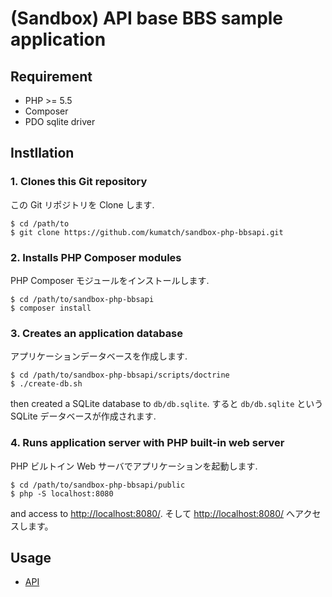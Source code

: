 (Sandbox) API base BBS sample application
========

Requirement
----

* PHP >= 5.5
* Composer
* PDO sqlite driver


Instllation
----

### 1. Clones this Git repository

この Git リポジトリを Clone します.

```
$ cd /path/to
$ git clone https://github.com/kumatch/sandbox-php-bbsapi.git
```


### 2. Installs PHP Composer modules

PHP Composer モジュールをインストールします.


```
$ cd /path/to/sandbox-php-bbsapi
$ composer install
```


### 3. Creates an application database

アプリケーションデータベースを作成します.

```
$ cd /path/to/sandbox-php-bbsapi/scripts/doctrine
$ ./create-db.sh
```

then created a SQLite database to `db/db.sqlite`.
すると `db/db.sqlite` という SQLite データベースが作成されます.

### 4. Runs application server with PHP built-in web server

PHP ビルトイン Web サーバでアプリケーションを起動します.

```
$ cd /path/to/sandbox-php-bbsapi/public
$ php -S localhost:8080
```

and access to [http://localhost:8080/](http://localhost:8080/).
そして [http://localhost:8080/](http://localhost:8080/) へアクセスします。


Usage
---

* [API](https://github.com/kumatch/sandbox-php-bbsapi/blob/master/API.md)
